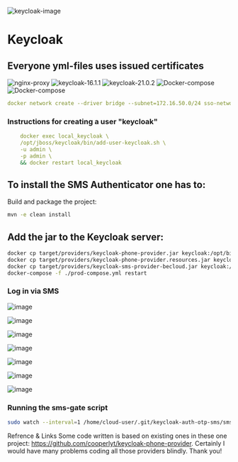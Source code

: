 ![keycloak-image](https://repository-images.githubusercontent.com/11125589/bd31cf00-70f4-11e9-9fb2-4f241568e586)
# Keycloak
## Everyone yml-files uses issued certificates

![nginx-proxy](https://img.shields.io/badge/Nginx-proxy-blue)
![keycloak-16.1.1](https://img.shields.io/badge/Keycloak-16.1.1-brightgreen)
![keycloak-21.0.2](https://img.shields.io/badge/Keycloak-21.0.2-orange)
![Docker-compose](https://img.shields.io/badge/Docker-compose-lightgrey)
![Docker-compose](https://img.shields.io/badge/Digi-cert-yellowgreen)

```yml
docker network create --driver bridge --subnet=172.16.50.0/24 sso-network
```
### Instructions for creating a user "keycloak"
    
```yml    
    docker exec local_keycloak \
    /opt/jboss/keycloak/bin/add-user-keycloak.sh \
    -u admin \
    -p admin \
    && docker restart local_keycloak
```
## To install the SMS Authenticator one has to:

Build and package the project:

```bash
mvn -e clean install
```
## Add the jar to the Keycloak server:

```bash
docker cp target/providers/keycloak-phone-provider.jar keycloak:/opt/bitnami/keycloak/providers/
docker cp target/providers/keycloak-phone-provider.resources.jar keycloak:/opt/bitnami/keycloak/providers/
docker cp target/providers/keycloak-sms-provider-becloud.jar keycloak:/opt/bitnami/keycloak/providers/
docker-compose -f ./prod-compose.yml restart
```

### Log in via SMS

![image](https://user-images.githubusercontent.com/86954730/232290670-5d9e47f6-f272-4bae-8432-b9c40e108218.png)

![image](https://user-images.githubusercontent.com/86954730/232290780-c92106ab-25fc-4531-9d41-6cf0457ce853.png)

![image](https://user-images.githubusercontent.com/86954730/232997608-6493c2b9-99b2-4b9f-accb-6fc605cf7ca0.png)

![image](https://user-images.githubusercontent.com/86954730/232291327-24332cc1-81f4-4719-ad8c-c0e30390c279.png)

![image](https://user-images.githubusercontent.com/86954730/232290877-13880487-c955-4b5c-bc60-f3e2ba7a394f.png)

![image](https://user-images.githubusercontent.com/86954730/232290972-ed5450a9-7591-44f7-893b-826f5a68c47d.png)

![image](https://user-images.githubusercontent.com/86954730/232291005-36f88479-c946-4e38-a5d4-43f2198c4882.png)

### Running the sms-gate script
```sh
sudo watch --interval=1 /home/cloud-user/.git/keycloak-auth-otp-sms/sms.sh
```
Refrence & Links
Some code written is based on existing ones in these one project: https://github.com/cooperlyt/keycloak-phone-provider. Certainly I would have many problems coding all those providers blindly. Thank you!
